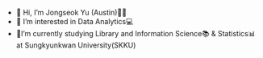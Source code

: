 - 👋 Hi, I’m Jongseok Yu (Austin)👨‍💻
- 👀 I’m interested in Data Analytics💻
- 📑I’m currently studying Library and Information Science📚 & Statistics📊 at Sungkyunkwan University(SKKU)

<!---
JongseokYu/JongseokYu is a ✨ special ✨ repository because its `README.md` (this file) appears on your GitHub profile.
You can click the Preview link to take a look at your changes.
--->
